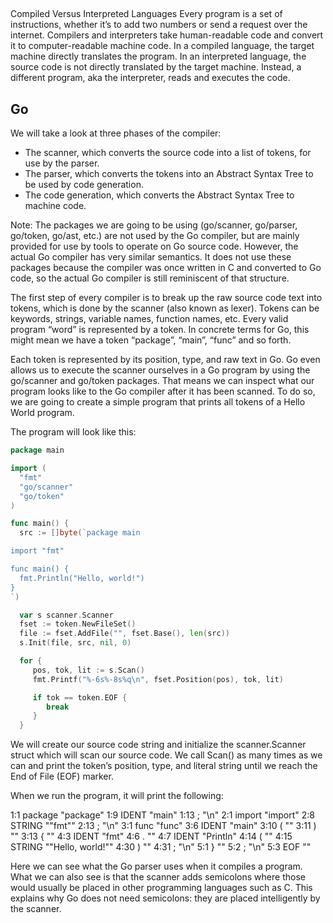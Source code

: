## 
Compiled Versus Interpreted Languages
Every program is a set of instructions, whether it’s to add two numbers or send a request over the internet. Compilers and interpreters take human-readable code and convert it to computer-readable machine code. In a compiled language, the target machine directly translates the program. In an interpreted language, the source code is not directly translated by the target machine. Instead, a different program, aka the interpreter, reads and executes the code.

## Go
We will take a look at three phases of the compiler:

* The scanner, which converts the source code into a list of tokens, for use by the parser.
* The parser, which converts the tokens into an Abstract Syntax Tree to be used by code generation.
* The code generation, which converts the Abstract Syntax Tree to machine code.

Note: The packages we are going to be using (go/scanner, go/parser, go/token, go/ast, etc.) are not used by the Go compiler, but are mainly provided for use by tools to operate on Go source code. However, the actual Go compiler has very similar semantics. It does not use these packages because the compiler was once written in C and converted to Go code, so the actual Go compiler is still reminiscent of that structure.

The first step of every compiler is to break up the raw source code text into tokens, which is done by the scanner (also known as lexer). Tokens can be keywords, strings, variable names, function names, etc. Every valid program “word” is represented by a token. In concrete terms for Go, this might mean we have a token “package”, “main”, “func” and so forth.

Each token is represented by its position, type, and raw text in Go. Go even allows us to execute the scanner ourselves in a Go program by using the go/scanner and go/token packages. That means we can inspect what our program looks like to the Go compiler after it has been scanned. To do so, we are going to create a simple program that prints all tokens of a Hello World program.

The program will look like this:



```go
package main

import (
  "fmt"
  "go/scanner"
  "go/token"
)

func main() {
  src := []byte(`package main

import "fmt"

func main() {
  fmt.Println("Hello, world!")
}
`)

  var s scanner.Scanner
  fset := token.NewFileSet()
  file := fset.AddFile("", fset.Base(), len(src))
  s.Init(file, src, nil, 0)

  for {
     pos, tok, lit := s.Scan()
     fmt.Printf("%-6s%-8s%q\n", fset.Position(pos), tok, lit)

     if tok == token.EOF {
        break
     }
  }
```

  We will create our source code string and initialize the scanner.Scanner struct which will scan our source code. We call Scan() as many times as we can and print the token’s position, type, and literal string until we reach the End of File (EOF) marker.


  When we run the program, it will print the following:

 
1:1   package "package"
1:9   IDENT   "main"
1:13  ;       "\n"
2:1   import  "import"
2:8   STRING  "\"fmt\""
2:13  ;       "\n"
3:1   func    "func"
3:6   IDENT   "main"
3:10  (       ""
3:11  )       ""
3:13  {       ""
4:3   IDENT   "fmt"
4:6   .       ""
4:7   IDENT   "Println"
4:14  (       ""
4:15  STRING  "\"Hello, world!\""
4:30  )       ""
4:31  ;       "\n"
5:1   }       ""
5:2   ;       "\n"
5:3   EOF     ""


Here we can see what the Go parser uses when it compiles a program. What we can also see is that the scanner adds semicolons where those would usually be placed in other programming languages such as C. This explains why Go does not need semicolons: they are placed intelligently by the scanner.